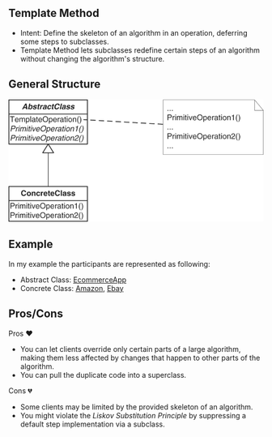## Template Method
- Intent: Define the skeleton of an algorithm in an operation, deferring some steps to subclasses.
- Template Method lets subclasses redefine certain steps of an algorithm without changing the algorithm's structure.


## General Structure
![](template_method_structure.png)

## Example
In my example the participants are represented as following:
- Abstract Class: [EcommerceApp](./ecommerce/EcommerceApp.java)
- Concrete Class: [Amazon](./ecommerce/Amazon.java), [Ebay](./ecommerce/Ebay.java)

## Pros/Cons
Pros ❤️
- You can let clients override only certain parts of a large algorithm, making them less affected by changes that happen to other parts of the algorithm.
- You can pull the duplicate code into a superclass.

Cons 💔
- Some clients may be limited by the provided skeleton of an algorithm.
- You might violate the _Liskov Substitution Principle_ by suppressing a default step implementation via a subclass.